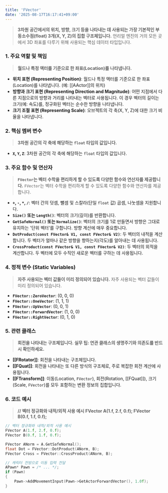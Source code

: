 ```yaml
---
title: 'FVector'
date: '2025-08-17T16:17:41+09:00'
---
```

> **3차원 공간에서의 위치, 방향, 크기 등을 나타내는 데 사용되는 가장 기본적인 부동소수점(float) 3개(X, Y, Z)의 집합 구조체입니다.** 언리얼 엔진의 거의 모든 곳에서 3D 좌표를 다루기 위해 사용되는 핵심 데이터 타입입니다.

### **1. 주요 역할 및 책임**
> **월드나 특정 액터를 기준으로 한 좌표(Location)를 나타냅니다.**
* **위치 표현 (Representing Position)**:
	월드나 특정 액터를 기준으로 한 좌표(Location)를 나타냅니다. (예: [[AActor]]의 위치)
* **방향과 크기 표현 (Representing Direction and Magnitude)**:
	어떤 지점에서 다른 지점으로의 방향과 거리를 나타내는 벡터로 사용됩니다. 이 경우 벡터의 길이는 크기(예: 속도)를, 정규화된 벡터는 순수한 방향을 나타냅니다.
* **크기 조절 표현 (Representing Scale)**:
	오브젝트의 각 축(X, Y, Z)에 대한 크기 비율을 나타냅니다.

### **2. 핵심 멤버 변수**
> **3차원 공간의 각 축에 해당하는 `float` 타입의 값입니다.**
* **`X`, `Y`, `Z`**:
	3차원 공간의 각 축에 해당하는 `float` 타입의 값입니다.

### **3. 주요 함수 및 연산자**
> **`FVector`는 벡터 수학을 편리하게 할 수 있도록 다양한 함수와 연산자를 제공합니다.**
`FVector`는 벡터 수학을 편리하게 할 수 있도록 다양한 함수와 연산자를 제공합니다.
* **`+`, `-`, `*`, `/`**:
	벡터 간의 덧셈, 뺄셈 및 스칼라(단일 `float` 값) 곱셈, 나눗셈을 지원합니다.
* **`Size()` 또는 `Length()`**:
	벡터의 크기(길이)를 반환합니다.
* **`GetSafeNormal()` 또는 `Normalize()`**:
	벡터의 크기를 1로 만들면서 방향은 그대로 유지하는 '단위 벡터'를 구합니다. 방향 계산에 매우 중요합니다.
* **`DotProduct(const FVector& V1, const FVector& V2)`**:
	두 벡터의 내적을 계산합니다. 두 벡터가 얼마나 같은 방향을 향하는지(각도)를 알아내는 데 사용됩니다.
* **`CrossProduct(const FVector& V1, const FVector& V2)`**:
	두 벡터의 외적을 계산합니다. 두 벡터에 모두 수직인 새로운 벡터를 구하는 데 사용됩니다.

### **4. 정적 변수 (Static Variables)**
> **자주 사용되는 벡터 값들이 미리 정의되어 있습니다.**
자주 사용되는 벡터 값들이 미리 정의되어 있습니다.
* **`FVector::ZeroVector`**:
	(0, 0, 0)
* **`FVector::OneVector`**:
	(1, 1, 1)
* **`FVector::UpVector`**:
	(0, 0, 1)
* **`FVector::ForwardVector`**:
	(1, 0, 0)
* **`FVector::RightVector`**:
	(0, 1, 0)

### **5. 관련 클래스**
> **회전을 나타내는 구조체입니다. 실무 팁: 연관 클래스의 생명주기와 의존도를 반드시 확인하세요.**
* **[[FRotator]]**:
	회전을 나타내는 구조체입니다.
* **[[FQuat]]**:
	회전을 나타내는 또 다른 방식의 구조체로, 주로 복잡한 회전 계산에 사용됩니다.
* **[[FTransform]]**:
	이동(Location, `FVector`), 회전(Rotation, [[FQuat]]), 크기(Scale, `FVector`)를 모두 포함하는 변환 정보의 집합입니다.

### **6. 코드 예시**
> **// 벡터 정규화와 내적/외적 사용 예시 FVector A(1.f, 2.f, 0.f); FVector B(0.f, 1.f, 0.f);**
```cpp
// 벡터 정규화와 내적/외적 사용 예시
FVector A(1.f, 2.f, 0.f);
FVector B(0.f, 1.f, 0.f);

FVector ANorm = A.GetSafeNormal();
float Dot = FVector::DotProduct(ANorm, B);
FVector Cross = FVector::CrossProduct(ANorm, B);

// 캐릭터 전방으로 이동 입력 전달
APawn* Pawn = /* ... */;
if (Pawn)
{
    Pawn->AddMovementInput(Pawn->GetActorForwardVector(), 1.0f);
}
```
